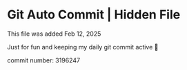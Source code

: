 # Git Auto Commit | Hidden File

This file was added Feb 12, 2025

Just for fun and keeping my daily git commit active 🤪

commit number: 3196247
